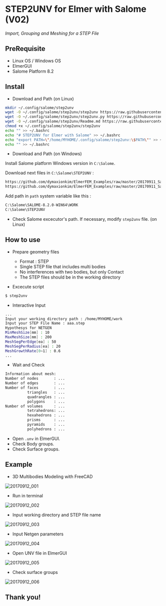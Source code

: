 
# STEP2UNV for Elmer with Salome (V02)

_Import, Grouping and Meshing for a STEP File_


## PreRequisite
* Linux OS / Windows OS
* ElmerGUI
* Salome Platform 8.2


## Install

* Download and Path (on Linux)

```bash
mkdir ~/.config/salome/step2unv
wget -O ~/.config/salome/step2unv/step2unv https://raw.githubusercontent.com/dymaxionkim/ElmerFEM_Examples/master/20170911_Salome_Script_STEP2UNV/step2unv
wget -O ~/.config/salome/step2unv/step2unv.py https://raw.githubusercontent.com/dymaxionkim/ElmerFEM_Examples/master/20170911_Salome_Script_STEP2UNV/step2unv.py
wget -O ~/.config/salome/step2unv/Readme.md https://raw.githubusercontent.com/dymaxionkim/ElmerFEM_Examples/master/20170911_Salome_Script_STEP2UNV/Readme.md
chmod +x ~/.config/salome/step2unv/step2unv
echo "" >> ~/.bashrc
echo "# STEP2UNV for Elmer with Salome" >> ~/.bashrc
echo "export PATH=\"/home/MYHOME/.config/salome/step2unv:\$PATH\"" >> ~/.bashrc
echo "" >> ~/.bashrc
```

* Download and Path (on Windows)

Install Salome platform Windows version in `C:\Salome`.

Download next files in `C:\Salome\STEP2UNV` :

```bash
https://github.com/dymaxionkim/ElmerFEM_Examples/raw/master/20170911_Salome_Script_STEP2UNV/step2unv.py
https://github.com/dymaxionkim/ElmerFEM_Examples/raw/master/20170911_Salome_Script_STEP2UNV/step2unv.bat
```

Add path in `path` system variable like this :

```bash
C:\Salome\SALOME-8.2.0-WIN64\WORK
C:\Salome\STEP2UNV
```

* Check Salome excecutor's path. If necessary, modify `step2unv` file. (on Linux)


## How to use

* Prepare geometry files
  - Format : STEP
  - Single STEP file that includes multi bodies
  - No interferences with two bodies, but only Contact
  - The STEP files should be in the working directory

* Excecute script

```bash
$ step2unv
```

* Interactive Input

```bash
...
Input your working directory path : /home/MYHOME/work
Input your STEP File Name : aaa.step
Hypothesys for NETGEN
MinMeshSize[mm] : 10
MaxMeshSize[mm] : 200
MeshSegPerEdge[ea] : 50
MeshSegPerRadius[ea] : 20
MeshGrowthRate[0~1] : 0.6
...
```

* Wait and Check

```bash
Information about mesh:
Number of nodes       : ...
Number of edges       : ...
Number of faces       : ...
          triangles   : ...
          quadrangles : ...
          polygons    : ...
Number of volumes     : ...
          tetrahedrons: ...
          hexahedrons : ...
          prisms      : ...
          pyramids    : ...
          polyhedrons : ...
```

* Open `.unv` in ElmerGUI.
* Check Body groups.
* Check Surface groups.


## Example

* 3D Multibodies Modeling with FreeCAD

![20170912_001](https://user-images.githubusercontent.com/12775748/30309522-bfa2e43a-97c6-11e7-8cab-a8246999e3a2.png)

* Run in terminal

![20170912_002](https://user-images.githubusercontent.com/12775748/30309526-c3019e14-97c6-11e7-9536-bce2786d3b4f.png)

* Input working directory and STEP file name

![20170912_003](https://user-images.githubusercontent.com/12775748/30309528-c4fd4c68-97c6-11e7-8dc1-54e10368b571.png)

* Input Netgen parameters

![20170912_004](https://user-images.githubusercontent.com/12775748/30309530-c64e9be4-97c6-11e7-94f6-824e3d80033e.png)

* Open UNV file in ElmerGUI

![20170912_005](https://user-images.githubusercontent.com/12775748/30309534-c830b6c2-97c6-11e7-9e46-ddd6087e9d9e.png)

* Check surface groups

![20170912_006](https://user-images.githubusercontent.com/12775748/30309536-c98bb6ca-97c6-11e7-9c47-8c9b97fa0452.png)


## Thank you!
